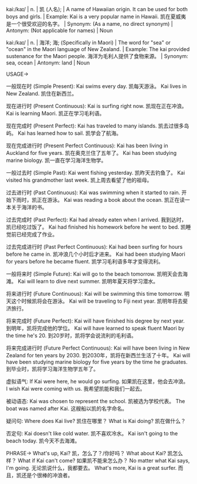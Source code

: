 kai:/kaɪ/ | n. |  凯 (人名);  | A name of Hawaiian origin. It can be used for both boys and girls. | Example: Kai is a very popular name in Hawaii.  凯在夏威夷是一个很受欢迎的名字。 | Synonym: (As a name, no direct synonym) | Antonym: (Not applicable for names) | Noun


kai:/kaɪ/ | n. |  海洋; 海;  (Specifically in Maori) | The word for "sea" or "ocean" in the Maori language of New Zealand. | Example:  The kai provided sustenance for the Maori people. 海洋为毛利人提供了食物来源。 | Synonym: sea, ocean | Antonym: land | Noun


USAGE->

一般现在时 (Simple Present):
Kai swims every day. 凯每天游泳。
Kai lives in New Zealand. 凯住在新西兰。

现在进行时 (Present Continuous):
Kai is surfing right now.  凯现在正在冲浪。
Kai is learning Maori. 凯正在学习毛利语。


现在完成时 (Present Perfect):
Kai has traveled to many islands. 凯去过很多岛屿。
Kai has learned how to sail.  凯学会了航海。

现在完成进行时 (Present Perfect Continuous):
Kai has been living in Auckland for five years. 凯在奥克兰住了五年了。
Kai has been studying marine biology.  凯一直在学习海洋生物学。


一般过去时 (Simple Past):
Kai went fishing yesterday.  凯昨天去钓鱼了。
Kai visited his grandmother last week.  凯上周去看望了他的祖母。


过去进行时 (Past Continuous):
Kai was swimming when it started to rain. 开始下雨时，凯正在游泳。
Kai was reading a book about the ocean. 凯正在读一本关于海洋的书。


过去完成时 (Past Perfect):
Kai had already eaten when I arrived.  我到达时，凯已经吃过饭了。
Kai had finished his homework before he went to bed.  凯睡觉前已经完成了作业。


过去完成进行时 (Past Perfect Continuous):
Kai had been surfing for hours before he came in. 凯冲浪几个小时后才进来。
Kai had been studying Maori for years before he became fluent. 凯学习毛利语多年才变得流利。


一般将来时 (Simple Future):
Kai will go to the beach tomorrow.  凯明天会去海滩。
Kai will learn to dive next summer.  凯明年夏天将学习潜水。

将来进行时 (Future Continuous):
Kai will be swimming this time tomorrow.  明天这个时候凯将会在游泳。
Kai will be traveling to Fiji next year.  凯明年将去斐济旅行。

将来完成时 (Future Perfect):
Kai will have finished his degree by next year.  到明年，凯将完成他的学位。
Kai will have learned to speak fluent Maori by the time he's 20.  到20岁时，凯将学会说流利的毛利语。

将来完成进行时 (Future Perfect Continuous):
Kai will have been living in New Zealand for ten years by 2030. 到2030年，凯将在新西兰生活了十年。
Kai will have been studying marine biology for five years by the time he graduates. 到毕业时，凯将学习海洋生物学五年了。


虚拟语气:
If Kai were here, he would go surfing. 如果凯在这里，他会去冲浪。
I wish Kai were coming with us. 我希望凯能和我们一起去。


被动语态:
Kai was chosen to represent the school. 凯被选为学校代表。
The boat was named after Kai. 这艘船以凯的名字命名。


疑问句:
Where does Kai live? 凯住在哪里？
What is Kai doing? 凯在做什么？

否定句:
Kai doesn't like cold water. 凯不喜欢冷水。
Kai isn't going to the beach today. 凯今天不去海滩。


PHRASE->
What's up, Kai?  凯，怎么了？/你好吗？
What about Kai? 凯怎么样？
What if Kai can't come? 如果凯不能来怎么办？
No matter what Kai says, I'm going. 无论凯说什么，我都要去。
What's more, Kai is a great surfer. 而且，凯还是个很棒的冲浪者。